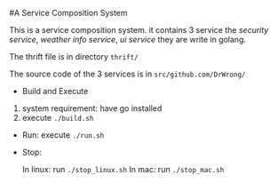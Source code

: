 #A Service Composition System

This is a service composition system. it contains 3 service the *security service*, *weather info service*, *ui service* they are write in golang.

The thrift file is in directory `thrift/`

The source code of the 3 services is in `src/github.com/DrWrong/`

+ Build and Execute

1. system requirement: have go installed
2. execute `./build.sh`

+ Run: execute `./run.sh`

+ Stop:

    In linux: run `./stop_linux.sh`
    In mac: run `./stop_mac.sh`
